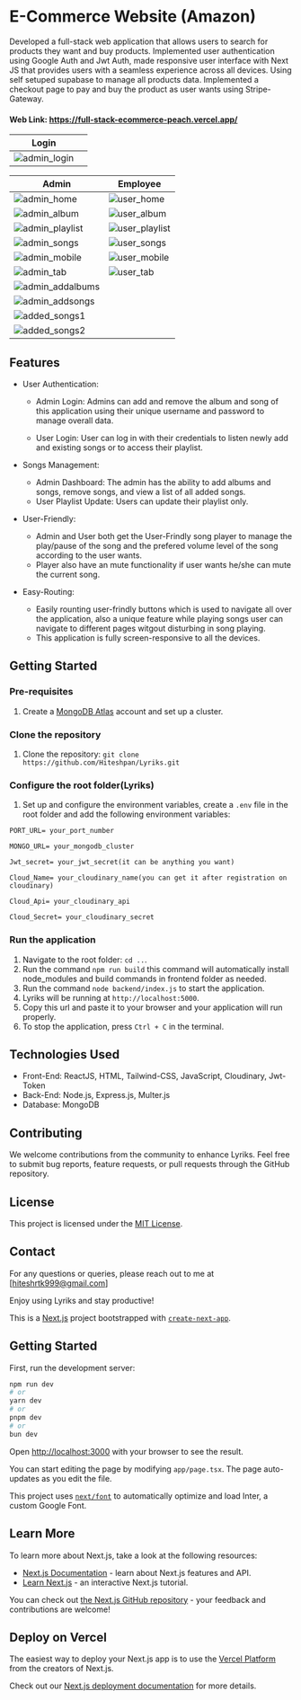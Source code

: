 

# E-Commerce Website (Amazon)

Developed a full-stack web application that allows users to search for products they want and buy products. Implemented user authentication using Google Auth and Jwt Auth, made responsive user interface with Next JS that provides users with a seamless experience across all devices. Using self setuped supabase to manage all products data. Implemented a checkout page to pay and buy the product as user wants using Stripe-Gateway.
#### Web Link: https://full-stack-ecommerce-peach.vercel.app/
  
|  Login                              |                                 |
|-----------------------------------------|-----------------------------------------|
| ![admin_login](https://github.com/user-attachments/assets/4d371fa2-3b3e-462e-8d16-6111f170e1f8) | 

| Admin                                | Employee                                 |
|-----------------------------------------|-----------------------------------------|
| ![admin_home](https://github.com/user-attachments/assets/9b0dd998-9705-4246-9503-6fd96778c280) | ![user_home](https://github.com/user-attachments/assets/28da22b4-70d3-446a-9084-ae3c29acef68) |
| ![admin_album](https://github.com/user-attachments/assets/faaafb49-5d56-4c0b-9967-ac0c1adcc8e7) | ![user_album](https://github.com/user-attachments/assets/49c846b5-776f-461c-a165-b0dc23335d24) |
| ![admin_playlist](https://github.com/user-attachments/assets/4453215a-bbf1-4ece-b545-daaa1b78cc3f) | ![user_playlist](https://github.com/user-attachments/assets/8c4cb122-85d8-4152-b5d7-e0021c3be3e1) |
| ![admin_songs](https://github.com/user-attachments/assets/338d53d7-25b3-418c-be60-603f08a0ebc1) | ![user_songs](https://github.com/user-attachments/assets/d664d617-f10f-4803-84fd-fd5d1998f477) |
| ![admin_mobile](https://github.com/user-attachments/assets/73232fa9-f44f-42c4-9ba8-e80c985b64ca) | ![user_mobile](https://github.com/user-attachments/assets/d2941c71-bb0a-465e-8b23-ee05e6682363) |
| ![admin_tab](https://github.com/user-attachments/assets/6dba53f5-795a-4ed8-b68b-e2716837f01b) | ![user_tab](https://github.com/user-attachments/assets/b26a57f7-c9bc-4fd9-bd82-93d436f02d59) |
| ![admin_addalbums](https://github.com/user-attachments/assets/131e3ab5-332e-468d-af0a-177829f67810) ||
| ![admin_addsongs](https://github.com/user-attachments/assets/ebe70c66-251b-470f-9e5e-41a3cbf0a878) |                                         |
| ![added_songs1](https://github.com/user-attachments/assets/5f0a2bd5-34ba-4eb5-bdec-bad673747cf5) |                                         |
| ![added_songs2](https://github.com/user-attachments/assets/4c57003f-a7a1-4667-888e-7ffb54e8df9a) |                                         |



## Features

- User Authentication:

  - Admin Login: Admins can add and remove the album and song of this application using their unique username and password to manage overall data.

  - User Login: User can log in with their credentials to listen newly add and existing songs or to access their playlist.

- Songs Management:

  - Admin Dashboard: The admin has the ability to add albums and songs, remove songs, and view a list of all added songs.
  - User Playlist Update: Users can update their playlist only.

- User-Friendly:
  - Admin and User both get the User-Frindly song player to manage the play/pause of the song and the prefered volume level of the song according to the user wants.
  - Player also have an mute functionality if user wants he/she can mute the current song.
- Easy-Routing:
  - Easily rounting user-frindly buttons which is used to navigate all over the application, also a unique feature while playing songs user can navigate to different pages witgout disturbing in song playing.
  - This application is fully screen-responsive to all the devices.

## Getting Started

### Pre-requisites

1. Create a [MongoDB Atlas](https://www.mongodb.com/cloud/atlas) account and set up a cluster.

### Clone the repository

1. Clone the repository: `git clone https://github.com/Hiteshpan/Lyriks.git`

### Configure the root folder(Lyriks)

1. Set up and configure the environment variables, create a `.env` file in the root folder and add the following environment variables:

```
PORT_URL= your_port_number

MONGO_URL= your_mongodb_cluster

Jwt_secret= your_jwt_secret(it can be anything you want)

Cloud_Name= your_cloudinary_name(you can get it after registration on cloudinary)

Cloud_Api= your_cloudinary_api

Cloud_Secret= your_cloudinary_secret
```

### Run the application

1. Navigate to the root folder: `cd ..`.
2. Run the command `npm run build` this command will automatically install node_modules and build commands in frontend folder as needed.
3. Run the command `node backend/index.js` to start the application.
4. Lyriks will be running at `http://localhost:5000`.
5. Copy this url and paste it to your browser and your application will run properly.
6. To stop the application, press `Ctrl + C` in the terminal.

## Technologies Used

- Front-End: ReactJS, HTML, Tailwind-CSS, JavaScript, Cloudinary, Jwt-Token 
- Back-End: Node.js, Express.js, Multer.js
- Database: MongoDB

## Contributing

We welcome contributions from the community to enhance Lyriks. Feel free to submit bug reports, feature requests, or pull requests through the GitHub repository.

## License

This project is licensed under the [MIT License](https://opensource.org/licenses/MIT).

## Contact

For any questions or queries, please reach out to me at [hiteshrtk999@gmail.com]

Enjoy using Lyriks and stay productive!


This is a [Next.js](https://nextjs.org/) project bootstrapped with [`create-next-app`](https://github.com/vercel/next.js/tree/canary/packages/create-next-app).

## Getting Started

First, run the development server:

```bash
npm run dev
# or
yarn dev
# or
pnpm dev
# or
bun dev
```

Open [http://localhost:3000](http://localhost:3000) with your browser to see the result.

You can start editing the page by modifying `app/page.tsx`. The page auto-updates as you edit the file.

This project uses [`next/font`](https://nextjs.org/docs/basic-features/font-optimization) to automatically optimize and load Inter, a custom Google Font.

## Learn More

To learn more about Next.js, take a look at the following resources:

- [Next.js Documentation](https://nextjs.org/docs) - learn about Next.js features and API.
- [Learn Next.js](https://nextjs.org/learn) - an interactive Next.js tutorial.

You can check out [the Next.js GitHub repository](https://github.com/vercel/next.js/) - your feedback and contributions are welcome!

## Deploy on Vercel

The easiest way to deploy your Next.js app is to use the [Vercel Platform](https://vercel.com/new?utm_medium=default-template&filter=next.js&utm_source=create-next-app&utm_campaign=create-next-app-readme) from the creators of Next.js.

Check out our [Next.js deployment documentation](https://nextjs.org/docs/deployment) for more details.
